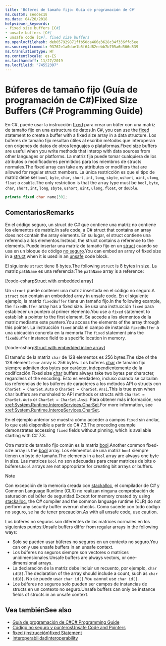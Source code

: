 ```yaml
---
title: 'Búferes de tamaño fijo: Guía de programación de C#'
ms.custom: seodec18
ms.date: 04/20/2018
helpviewer_keywords:
- fixed size buffers [C#]
- unsafe buffers [C#]
- unsafe code [C#], fixed size buffers
ms.openlocfilehash: deb057929871ffb50da466e3628c34f336ffd5ee
ms.sourcegitcommit: 93762e1a0dae1b5f64d82eebb7b705a6d566d839
ms.translationtype: HT
ms.contentlocale: es-ES
ms.lasthandoff: 11/27/2019
ms.locfileid: "74552397"
---
```

# <a name="fixed-size-buffers-c-programming-guide"></a><span data-ttu-id="3bbaa-102">Búferes de tamaño fijo (Guía de programación de C#)</span><span class="sxs-lookup"><span data-stu-id="3bbaa-102">Fixed Size Buffers (C# Programming Guide)</span></span>

<span data-ttu-id="3bbaa-103">En C#, puede usar la instrucción [fixed](../../language-reference/keywords/fixed-statement.md) para crear un búfer con una matriz de tamaño fijo en una estructura de datos.</span><span class="sxs-lookup"><span data-stu-id="3bbaa-103">In C#, you can use the [fixed](../../language-reference/keywords/fixed-statement.md) statement to create a buffer with a fixed size array in a data structure.</span></span> <span data-ttu-id="3bbaa-104">Los búferes de tamaño fijo resultan útiles al escribir métodos que interoperan con orígenes de datos de otros lenguajes o plataformas.</span><span class="sxs-lookup"><span data-stu-id="3bbaa-104">Fixed size buffers are useful when you write methods that interop with data sources from other languages or platforms.</span></span> <span data-ttu-id="3bbaa-105">La matriz fija puede tomar cualquiera de los atributos o modificadores permitidos para los miembros de structs normales.</span><span class="sxs-lookup"><span data-stu-id="3bbaa-105">The fixed array can take any attributes or modifiers that are allowed for regular struct members.</span></span> <span data-ttu-id="3bbaa-106">La única restricción es que el tipo de matriz debe ser `bool`, `byte`, `char`, `short`, `int`, `long`, `sbyte`, `ushort`, `uint`, `ulong`, `float` o `double`.</span><span class="sxs-lookup"><span data-stu-id="3bbaa-106">The only restriction is that the array type must be `bool`, `byte`, `char`, `short`, `int`, `long`, `sbyte`, `ushort`, `uint`, `ulong`, `float`, or `double`.</span></span>

```csharp
private fixed char name[30];
```

## <a name="remarks"></a><span data-ttu-id="3bbaa-107">Comentarios</span><span class="sxs-lookup"><span data-stu-id="3bbaa-107">Remarks</span></span>

<span data-ttu-id="3bbaa-108">En el código seguro, un struct de C# que contiene una matriz no contiene los elementos de matriz.</span><span class="sxs-lookup"><span data-stu-id="3bbaa-108">In safe code, a C# struct that contains an array does not contain the array elements.</span></span> <span data-ttu-id="3bbaa-109">En su lugar, el struct contiene una referencia a los elementos.</span><span class="sxs-lookup"><span data-stu-id="3bbaa-109">Instead, the struct contains a reference to the elements.</span></span> <span data-ttu-id="3bbaa-110">Puede insertar una matriz de tamaño fijo en un [struct](../../language-reference/keywords/struct.md) cuando se usa en un bloque de código [no seguro](../../language-reference/keywords/unsafe.md).</span><span class="sxs-lookup"><span data-stu-id="3bbaa-110">You can embed an array of fixed size in a [struct](../../language-reference/keywords/struct.md) when it is used in an [unsafe](../../language-reference/keywords/unsafe.md) code block.</span></span>

<span data-ttu-id="3bbaa-111">El siguiente `struct` tiene 8 bytes.</span><span class="sxs-lookup"><span data-stu-id="3bbaa-111">The following `struct` is 8 bytes in size.</span></span> <span data-ttu-id="3bbaa-112">La matriz `pathName` es una referencia:</span><span class="sxs-lookup"><span data-stu-id="3bbaa-112">The `pathName` array is a reference:</span></span>

[!code-csharp[Struct with embedded array](../../../../samples/snippets/csharp/keywords/FixedKeywordExamples.cs#6)]

<span data-ttu-id="3bbaa-113">Un `struct` puede contener una matriz insertada en el código no seguro.</span><span class="sxs-lookup"><span data-stu-id="3bbaa-113">A `struct` can contain an embedded array in unsafe code.</span></span> <span data-ttu-id="3bbaa-114">En el siguiente ejemplo, la matriz `fixedBuffer` tiene un tamaño fijo.</span><span class="sxs-lookup"><span data-stu-id="3bbaa-114">In the following example, the `fixedBuffer` array has a fixed size.</span></span> <span data-ttu-id="3bbaa-115">Se usa una instrucción `fixed` para establecer un puntero al primer elemento.</span><span class="sxs-lookup"><span data-stu-id="3bbaa-115">You use a `fixed` statement to establish a pointer to the first element.</span></span> <span data-ttu-id="3bbaa-116">Se accede a los elementos de la matriz mediante este puntero.</span><span class="sxs-lookup"><span data-stu-id="3bbaa-116">You access the elements of the array through this pointer.</span></span> <span data-ttu-id="3bbaa-117">La instrucción `fixed` ancla el campo de instancia `fixedBuffer` a una ubicación concreta en la memoria.</span><span class="sxs-lookup"><span data-stu-id="3bbaa-117">The `fixed` statement pins the `fixedBuffer` instance field to a specific location in memory.</span></span>

[!code-csharp[Struct with embedded inline array](../../../../samples/snippets/csharp/keywords/FixedKeywordExamples.cs#7)]

<span data-ttu-id="3bbaa-118">El tamaño de la matriz `char` de 128 elementos es 256 bytes.</span><span class="sxs-lookup"><span data-stu-id="3bbaa-118">The size of the 128 element `char` array is 256 bytes.</span></span> <span data-ttu-id="3bbaa-119">Los búferes [char](../../language-reference/builtin-types/char.md) de tamaño fijo siempre admiten dos bytes por carácter, independientemente de la codificación.</span><span class="sxs-lookup"><span data-stu-id="3bbaa-119">Fixed size [char](../../language-reference/builtin-types/char.md) buffers always take two bytes per character, regardless of the encoding.</span></span> <span data-ttu-id="3bbaa-120">Esto es verdadero, incluso cuando se calculan las referencias de los búferes de caracteres a los métodos API o structs con `CharSet = CharSet.Auto` o `CharSet = CharSet.Ansi`.</span><span class="sxs-lookup"><span data-stu-id="3bbaa-120">This is true even when char buffers are marshaled to API methods or structs with `CharSet = CharSet.Auto` or `CharSet = CharSet.Ansi`.</span></span> <span data-ttu-id="3bbaa-121">Para obtener más información, vea <xref:System.Runtime.InteropServices.CharSet>.</span><span class="sxs-lookup"><span data-stu-id="3bbaa-121">For more information, see <xref:System.Runtime.InteropServices.CharSet>.</span></span>

<span data-ttu-id="3bbaa-122">En el ejemplo anterior se muestra cómo acceder a campos `fixed` sin anclar, lo que está disponible a partir de C# 7.3.</span><span class="sxs-lookup"><span data-stu-id="3bbaa-122">The  preceding example demonstrates accessing `fixed` fields without pinning, which is available starting with C# 7.3.</span></span>

<span data-ttu-id="3bbaa-123">Otra matriz de tamaño fijo común es la matriz [bool](../../language-reference/builtin-types/bool.md).</span><span class="sxs-lookup"><span data-stu-id="3bbaa-123">Another common fixed-size array is the [bool](../../language-reference/builtin-types/bool.md) array.</span></span> <span data-ttu-id="3bbaa-124">Los elementos de una matriz `bool` siempre tienen un byte de tamaño.</span><span class="sxs-lookup"><span data-stu-id="3bbaa-124">The elements in a `bool` array are always one byte in size.</span></span> <span data-ttu-id="3bbaa-125">Las matrices `bool` no son adecuadas para crear matrices de bits o búferes.</span><span class="sxs-lookup"><span data-stu-id="3bbaa-125">`bool` arrays are not appropriate for creating bit arrays or buffers.</span></span>

> [!NOTE]
> <span data-ttu-id="3bbaa-126">Con excepción de la memoria creada con [stackalloc](../../language-reference/operators/stackalloc.md), el compilador de C# y Common Language Runtime (CLR) no realizan ninguna comprobación de saturación del búfer de seguridad.</span><span class="sxs-lookup"><span data-stu-id="3bbaa-126">Except for memory created by using [stackalloc](../../language-reference/operators/stackalloc.md), the C# compiler and the common language runtime (CLR) do not perform any security buffer overrun checks.</span></span> <span data-ttu-id="3bbaa-127">Como sucede con todo código no seguro, se ha de tener precaución.</span><span class="sxs-lookup"><span data-stu-id="3bbaa-127">As with all unsafe code, use caution.</span></span>

<span data-ttu-id="3bbaa-128">Los búferes no seguros son diferentes de las matrices normales en los siguientes puntos:</span><span class="sxs-lookup"><span data-stu-id="3bbaa-128">Unsafe buffers differ from regular arrays in the following ways:</span></span>

- <span data-ttu-id="3bbaa-129">Solo se pueden usar búferes no seguros en un contexto no seguro.</span><span class="sxs-lookup"><span data-stu-id="3bbaa-129">You can only use unsafe buffers in an unsafe context.</span></span>
- <span data-ttu-id="3bbaa-130">Los búferes no seguros siempre son vectores o matrices unidimensionales.</span><span class="sxs-lookup"><span data-stu-id="3bbaa-130">Unsafe buffers are always vectors, or one-dimensional arrays.</span></span>
- <span data-ttu-id="3bbaa-131">La declaración de la matriz debe incluir un recuento, por ejemplo, `char id[8]`.</span><span class="sxs-lookup"><span data-stu-id="3bbaa-131">The declaration of the array should include a count, such as `char id[8]`.</span></span> <span data-ttu-id="3bbaa-132">No se puede usar `char id[]`.</span><span class="sxs-lookup"><span data-stu-id="3bbaa-132">You cannot use `char id[]`.</span></span>
- <span data-ttu-id="3bbaa-133">Los búferes no seguros solo pueden ser campos de instancias de structs en un contexto no seguro.</span><span class="sxs-lookup"><span data-stu-id="3bbaa-133">Unsafe buffers can only be instance fields of structs in an unsafe context.</span></span>

## <a name="see-also"></a><span data-ttu-id="3bbaa-134">Vea también</span><span class="sxs-lookup"><span data-stu-id="3bbaa-134">See also</span></span>

- [<span data-ttu-id="3bbaa-135">Guía de programación de C#</span><span class="sxs-lookup"><span data-stu-id="3bbaa-135">C# Programming Guide</span></span>](../index.md)
- [<span data-ttu-id="3bbaa-136">Código no seguro y punteros</span><span class="sxs-lookup"><span data-stu-id="3bbaa-136">Unsafe Code and Pointers</span></span>](index.md)
- [<span data-ttu-id="3bbaa-137">fixed (instrucción)</span><span class="sxs-lookup"><span data-stu-id="3bbaa-137">fixed Statement</span></span>](../../language-reference/keywords/fixed-statement.md)
- [<span data-ttu-id="3bbaa-138">Interoperabilidad</span><span class="sxs-lookup"><span data-stu-id="3bbaa-138">Interoperability</span></span>](../interop/index.md)
